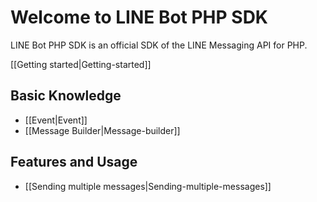 Welcome to LINE Bot PHP SDK
==

LINE Bot PHP SDK is an official SDK of the LINE Messaging API for PHP.

[[Getting started|Getting-started]]

Basic Knowledge
--

- [[Event|Event]]
- [[Message Builder|Message-builder]]

Features and Usage 
--

- [[Sending multiple messages|Sending-multiple-messages]]